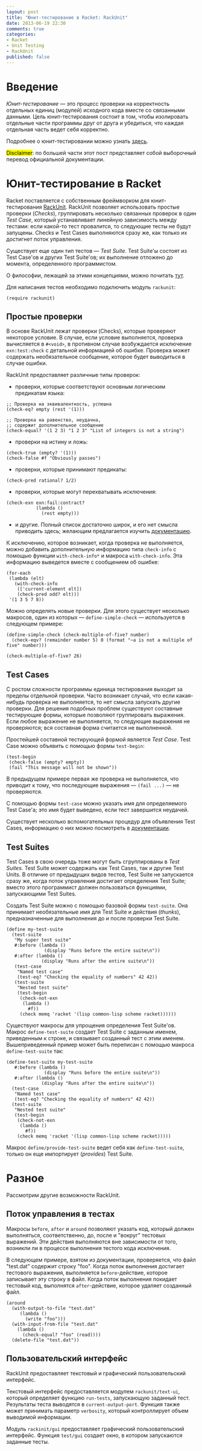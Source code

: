 ```yaml
---
layout: post
title: "Юнит-тестирование в Racket: RackUnit"
date: 2013-06-19 22:30
comments: true
categories:
- Racket
- Unit Testing
- RackUnit
published: false
---
```


Введение
========

_Юнит-тестирование_ &mdash; это процесс проверки на корректность
отдельных единиц (модулей) исходного кода вместе со связанными
данными. Цель юнит-тестирования состоит в том, чтобы изолировать
отдельные части программы друг от друга и убедиться, что каждая
отдельная часть ведет себя корректно.

Подробнее о юнит-тестировании можно узнать [здесь][unit-testing].

<mark>Disclaimer</mark>: по большей части этот пост представляет собой выборочный
перевод официальной документации.

Юнит-тестирование в Racket
==========================

Racket поставляется с собственным фреймворком для юнит-тестирования
[RackUnit][rackunit]. RackUnit позволяет использовать простые
проверки (<em>Checks</em>), группировать несколько связанных проверок в один
_Test Case_, который устанавливает линейную зависимость между
тестами: если какой-то тест провалится, то следующие тесты не будут
запущены. Checks и Test Cases выполняются сразу же, как только их
достигнет поток управления.

Существует еще один тип тестов &mdash; _Test Suite_. Test Suite'ы состоят из Test
Case'ов и других Test Suite'ов; их выполнение отложено до момента,
определенного программистом.

О философии, лежащей за этими концепциями, можно почитать
[тут][rackunit-philosophy].

Для написания тестов необходимо подключить модуль `rackunit`:

``` racket
(require rackunit)
```

<!-- more -->

[rackunit-philosophy]: http://docs.racket-lang.org/rackunit/philosophy.html "RackUnit Philosophy"


Простые проверки
----------------

В основе RackUnit лежат проверки (Checks), которые проверяют некоторое
условие. В случае, если условие выполняется, проверка вычисляется в
`#<void>`, в противном случае возбуждается исключение `exn:test:check`
с детальной информацией об ошибке. Проверка может содержать
необязательное сообщение, которое будет выводиться в случае ошибки.

RackUnit предоставляет различные типы проверок:

* проверки, которые соответствуют основным логическим предикатам
  языка:

``` racket
;; Проверка на эквивалентность, успешна
(check-eq? empty (rest '(1)))

;; Проверка на равенство, неудачна,
;; содержит дополнительное сообщение
(check-equal? '(1 2 3) "1 2 3" "List of integers is not a string")
```

* проверки на истину и ложь:

``` racket
(check-true (empty? '(1)))
(check-false #f "Obviously passes")
```

* проверки, которые принимают предикаты:

``` racket
(check-pred rational? 1/2)
```

* проверки, которые могут перехватывать исключения:

``` racket
(check-exn exn:fail:contract?
           (lambda ()
             (rest empty)))
```

* и другие. Полный список достаточно широк, и его нет
смысла приводить здесь; желающим предлагается изучить
[документацию][rackunit-checks].

К исключению, которое возникает, когда проверка не выполняется, можно
добавить дополнительную информацию типа `check-info` с помощью функции
`with-check-info*` и макроса `with-check-info`. Эта информацию
выведется вместе с сообщением об ошибке:

``` racket
(for-each
 (lambda (elt)
   (with-check-info
    (['current-element elt])
    (check-pred odd? elt)))
 '(1 3 5 7 8))
```

Можно определять новые проверки. Для этого существует несколько
макросов, один из которых &mdash; `define-simple-check` &mdash;
используется в следующем примере:

``` racket
(define-simple-check (check-multiple-of-five? number)
  (check-eqv? (remainder number 5) 0 (format "~a is not a multiple of five" number)))

(check-multiple-of-five? 26)
```

Test Cases
----------

С ростом сложности программы единица тестирования выходит за пределы
отдельной проверки. Часто возникает случай, что если какая-нибудь
проверка не выполняется, то нет смысла запускать другие проверки. Для
решения подобных проблем существуют составные тестирующие формы,
которые позволяют группировать выражения. Если любое выражение не
выполняется, то следующие выражения не проверяются; вся составная
форма считается не выполненной.

Простейшей составной тестирующей формой является _Test Case_. Test
Case можно объявить с помощью формы `test-begin`:

``` racket
(test-begin
 (check-false (empty? empty))
 (fail "This message will not be shown"))
```

В предыдущем примере первая же проверка не выполняется, что приводит к
тому, что последующие выражения  &mdash; `(fail ...)` &mdash; не
проверяются.

С помощью формы `test-case` можно указать имя для определяемого Test
Case'а; это имя будет выведено, если тест завершится неудачей.

Существует несколько вспомогательных процедур для объявления Test
Cases, информацию о них можно посмотреть в
[документации][rackunit-test-cases].

[rackunit-test-cases]:
http://docs.racket-lang.org/rackunit/api.html#(part._.Test_.Cases)
"RackUnit Test Cases Documentation"


Test Suites
-----------

Test Cases в свою очередь тоже могут быть сгруппированы в _Test
Suites_. Test Suite может содержать как Test Cases, так и другие Test
Units. В отличие от предыдущих видов тестов, Test Suite не запускается
сразу же, когда поток управления достигает определения Test Suite;
вместо этого программист должен пользоваться функциями, запускающими
Test Suites.

Создать Test Suite можно с помощью базовой формы `test-suite`. Она
принимает необязательные имя для Test Suite и действия (<em>thunks</em>),
предназначенные для выполнения до и после проверки Test Suite.

``` racket
(define my-test-suite
  (test-suite
   "My super test suite"
   #:before (lambda ()
              (display "Runs before the entire suite\n"))
   #:after (lambda ()
             (display "Runs after the entire suite\n"))
   (test-case
    "Named test case"
    (test-eq? "Checking the equality of numbers" 42 42))
   (test-suite
    "Nested test suite"
    (test-begin
     (check-not-exn
      (lambda ()
        #f))
     (check memq 'racket '(lisp common-lisp scheme racket))))))
```

Существуют макросы для упрощения определения Test Suite'ов. Макрос
`define-test-suite` создает Test Suite с заданным именем, приведенным
к строке, и связывает созданный тест с этим именем. Вышеприведенный
пример может быть переписан с помощью макроса `define-test-suite` так:

``` racket
(define-test-suite my-test-suite
   #:before (lambda ()
              (display "Runs before the entire suite\n"))
   #:after (lambda ()
             (display "Runs after the entire suite\n"))
  (test-case
   "Named test case"
   (test-eq? "Checking the equality of numbers" 42 42))
  (test-suite
   "Nested test suite"
   (test-begin
    (check-not-exn
     (lambda ()
       #f))
    (check memq 'racket '(lisp common-lisp scheme racket)))))
```

Макрос `define/provide-test-suite` ведет себя как `define-test-suite`,
только он еще импортирует (<em>provides</em>) Test Suite.

Разное
======

Рассмотрим другие возможности RackUnit.


Поток управления в тестах
-------------------------

Макросы `before`, `after` и `around` позволяют указать код, который
должен выполняться, соответственно, до, после и "вокруг" тестовых
выражений. Эти действия выполняются вне зависимости от того, возникли
ли в процессе выполнения тестого кода исключения.

В следующем примере, взятом из документации, проверяется, что файл
"test.dat" содержит строку "foo". Когда поток выполнения достигает
тестового выражения, выполняется `before`-действие, которое записывает
эту строку в файл. Когда поток выполнения покидает тестовый код,
выполнятся `after`-действие, которое удаляет созданный файл.

``` racket
(around
  (with-output-to-file "test.dat"
     (lambda ()
       (write "foo")))
  (with-input-from-file "test.dat"
    (lambda ()
      (check-equal? "foo" (read))))
  (delete-file "test.dat"))
```

Пользовательский интерфейс
--------------------------

RackUnit предоставляет текстовый и графический пользовательский
интерфейс.

Текстовый интерфейс предоставляется модулем `rackunit/text-ui`,
который определяет функцию `run-tests`, запускающую заданный тест.
Результаты теста выводятся в `current-output-port`.
Функция также может принимать параметр `verbosity`, который
контроллирует объем выводимой информации.

Модуль `rackinit/gui` предоставляет графический пользовательский
интерфейс. Функция `test/gui` создает окно, в котором запускаются
заданные тесты.

[unit-testing]: http://en.wikipedia.org/wiki/Unit_testing "Wikipedia entry for Unit Testing"

[rackunit]: http://docs.racket-lang.org/rackunit/ "RackUnit Documentation"

[rackunit-checks]: http://docs.racket-lang.org/rackunit/api.html#(part._.Checks) "RackUnit Checks Documentation"
